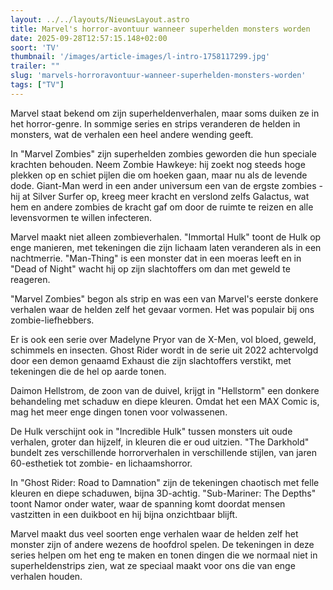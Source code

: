 ```yaml
---
layout: ../../layouts/NieuwsLayout.astro
title: Marvel's horror-avontuur wanneer superhelden monsters worden
date: 2025-09-28T12:57:15.148+02:00
soort: 'TV'
thumbnail: '/images/article-images/l-intro-1758117299.jpg'
trailer: ""
slug: 'marvels-horroravontuur-wanneer-superhelden-monsters-worden'
tags: ["TV"]
---
```


Marvel staat bekend om zijn superheldenverhalen, maar soms duiken ze in het
horror-genre. In sommige series en strips veranderen de helden in monsters, wat
de verhalen een heel andere wending geeft.

In "Marvel Zombies" zijn superhelden zombies geworden die hun speciale krachten
behouden. Neem Zombie Hawkeye: hij zoekt nog steeds hoge plekken op en schiet
pijlen die om hoeken gaan, maar nu als de levende dode. Giant-Man werd in een
ander universum een van de ergste zombies - hij at Silver Surfer op, kreeg meer
kracht en verslond zelfs Galactus, wat hem en andere zombies de kracht gaf om
door de ruimte te reizen en alle levensvormen te willen infecteren.

Marvel maakt niet alleen zombieverhalen. "Immortal Hulk" toont de Hulk op enge
manieren, met tekeningen die zijn lichaam laten veranderen als in een
nachtmerrie. "Man-Thing" is een monster dat in een moeras leeft en in "Dead of
Night" wacht hij op zijn slachtoffers om dan met geweld te reageren.

"Marvel Zombies" begon als strip en was een van Marvel's eerste donkere verhalen
waar de helden zelf het gevaar vormen. Het was populair bij ons
zombie-liefhebbers.

Er is ook een serie over Madelyne Pryor van de X-Men, vol bloed, geweld,
schimmels en insecten. Ghost Rider wordt in de serie uit 2022 achtervolgd door
een demon genaamd Exhaust die zijn slachtoffers verstikt, met tekeningen die de
hel op aarde tonen.

Daimon Hellstrom, de zoon van de duivel, krijgt in "Hellstorm" een donkere
behandeling met schaduw en diepe kleuren. Omdat het een MAX Comic is, mag het
meer enge dingen tonen voor volwassenen.

De Hulk verschijnt ook in "Incredible Hulk" tussen monsters uit oude verhalen,
groter dan hijzelf, in kleuren die er oud uitzien. "The Darkhold" bundelt zes
verschillende horrorverhalen in verschillende stijlen, van jaren 60-esthetiek
tot zombie- en lichaamshorror.

In "Ghost Rider: Road to Damnation" zijn de tekeningen chaotisch met felle
kleuren en diepe schaduwen, bijna 3D-achtig. "Sub-Mariner: The Depths" toont
Namor onder water, waar de spanning komt doordat mensen vastzitten in een
duikboot en hij bijna onzichtbaar blijft.

Marvel maakt dus veel soorten enge verhalen waar de helden zelf het monster zijn
of andere wezens de hoofdrol spelen. De tekeningen in deze series helpen om het
eng te maken en tonen dingen die we normaal niet in superheldenstrips zien, wat
ze speciaal maakt voor ons die van enge verhalen houden.